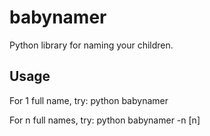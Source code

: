 # babynamer
Python library for naming your children.

## Usage
For 1 full name, try:
    python babynamer

For n full names, try:
    python babynamer -n [n]

